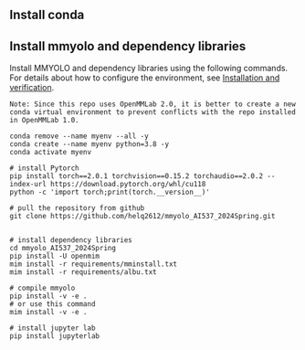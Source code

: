 ## Install conda


## Install mmyolo and dependency libraries
Install MMYOLO and dependency libraries using the following commands.
For details about how to configure the environment, see [Installation and verification](https://mmyolo.readthedocs.io/en/latest/get_started/installation.html).
```{note}
Note: Since this repo uses OpenMMLab 2.0, it is better to create a new conda virtual environment to prevent conflicts with the repo installed in OpenMMLab 1.0.
```

```shell
conda remove --name myenv --all -y 
conda create --name myenv python=3.8 -y
conda activate myenv

# install Pytorch
pip install torch==2.0.1 torchvision==0.15.2 torchaudio==2.0.2 --index-url https://download.pytorch.org/whl/cu118
python -c 'import torch;print(torch.__version__)'

# pull the repository from github
git clone https://github.com/helq2612/mmyolo_AI537_2024Spring.git


# install dependency libraries
cd mmyolo_AI537_2024Spring
pip install -U openmim
mim install -r requirements/mminstall.txt
mim install -r requirements/albu.txt

# compile mmyolo
pip install -v -e .
# or use this command
mim install -v -e .

# install jupyter lab
pip install jupyterlab
```

